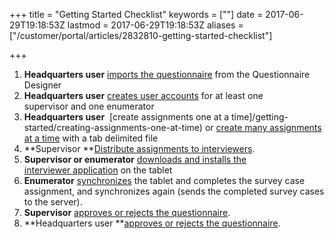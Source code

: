 +++
title = "Getting Started Checklist"
keywords = [""]
date = 2017-06-29T19:18:53Z
lastmod = 2017-06-29T19:18:53Z
aliases = ["/customer/portal/articles/2832810-getting-started-checklist"]

+++

1.  **Headquarters user** [imports the
    questionnaire](/getting-started/import-the-questionnaire) from the
    Questionnaire Designer 
2.  **Headquarters user** [creates user
    accounts](/getting-started/create-user-accounts-for-your-team-) for
    at least one supervisor and one enumerator ​
3.  **Headquarters user**  [create assignments one at a
    time]/getting-started/creating-assignments-one-at-time) or
    [create many assignments at a
    time](/getting-started/uploading-many-assignments-at-a-time) with a
    tab delimited file
4.  **Supervisor **[Distribute assignments to
    interviewers](/getting-started/distributing-assignments-to-interviewers). 
5.  **Supervisor or enumerator** [downloads and installs the
    interviewer application](/getting-started/download-and-install-the-interviewer-application) on
    the tablet  
6.  ​**Enumerator** [synchronizes](/getting-started/synchronization-completing-the-interview) the
    tablet and completes the survey case assignment, and synchronizes
    again (sends the completed survey cases to the server). 
7.  **Supervisor** [approves or rejects the
    questionnaire](/getting-started/supervisor-browsing-the-completed-interview).
8.  **Headquarters user **[approves or rejects the
    questionnaire](/getting-started/headquarters-user-browsing-the-completed-interview).
